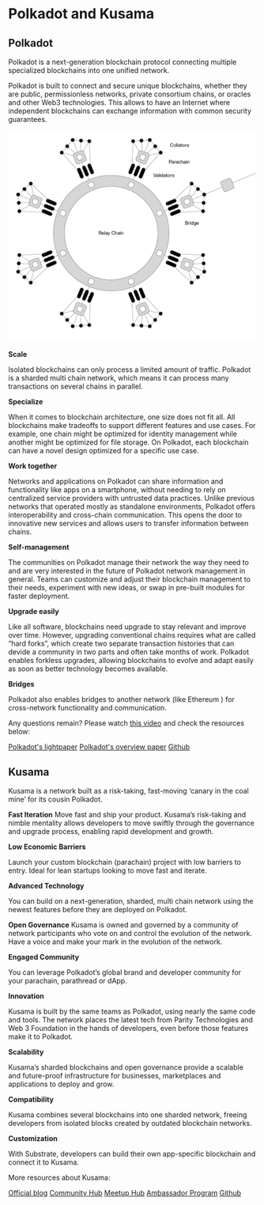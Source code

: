# Polkadot and Kusama

## Polkadot

Polkadot is a next-generation blockchain protocol connecting multiple specialized blockchains into one unified network.

Polkadot is built to connect and secure unique blockchains, whether they are public, permissionless networks, private consortium chains, or oracles and other Web3 technologies. This allows to have an Internet where independent blockchains can exchange information with common security guarantees.

![Polkadot](./images/polkadot.png)

**Scale**

Isolated blockchains can only process a limited amount of traffic. Polkadot is a sharded multi chain network, which means it can process many transactions on several chains in parallel.

**Specialize**

When it comes to blockchain architecture, one size does not fit all. All blockchains make tradeoffs to support different features and use cases. For example, one chain might be optimized for identity management while another might be optimized for file storage. On Polkadot, each blockchain can have a novel design optimized for a specific use case.

**Work together**

Networks and applications on Polkadot can share information and functionality like apps on a smartphone, without needing to rely on centralized service providers with untrusted data practices. Unlike previous networks that operated mostly as standalone environments, Polkadot offers interoperability and cross-chain communication. This opens the door to innovative new services and allows users to transfer information between chains.

**Self-management**

The communities on Polkadot manage their network the way they need to and are very interested in the future of Polkadot network management in general. Teams can customize and adjust their blockchain management to their needs, experiment with new ideas, or swap in pre-built modules for faster deployment.

**Upgrade easily**

Like all software, blockchains need upgrade to stay relevant and improve over time. However, upgrading conventional chains requires what are called “hard forks”, which create two separate transaction histories that can devide a community in two parts and often take months of work. Polkadot enables forkless upgrades, allowing blockchains to evolve and adapt easily as soon as better technology becomes available.

**Bridges**

Polkadot also enables bridges to another network (like Ethereum ) for cross-network functionality and communication. 

Any questions remain? Please watch [this video](https://www.youtube.com/watch?v=_-k0xkooSlA&ab_channel=Polkadot) and check the resources below:

[Polkadot's lightpaper](https://polkadot.network/Polkadot-lightpaper.pdf)
[Polkadot's overview paper](https://github.com/w3f/research/blob/master/docs/papers/OverviewPaper-V1.pdf)
[Github](https://github.com/paritytech/polkadot/)

## Kusama

Kusama is a network built as a risk-taking, fast-moving ‘canary in the coal mine’ for its cousin Polkadot.

**Fast Iteration**
Move fast and ship your product. Kusama’s risk-taking and nimble mentality allows developers to move swiftly through the governance and upgrade process, enabling rapid development and growth.

**Low Economic Barriers**

Launch your custom blockchain (parachain) project with low barriers to entry. Ideal for lean startups looking to move fast and iterate.

**Advanced Technology**

You can build on a next-generation, sharded, multi chain network using the newest features before they are deployed on Polkadot.

**Open Governance**
Kusama is owned and governed by a community of network participants who vote on and control the evolution of the network. Have a voice and make your mark in the evolution of the network.

**Engaged Community**

You can leverage Polkadot’s global brand and developer community for your parachain, parathread or dApp.

**Innovation**

Kusama is built by the same teams as Polkadot, using nearly the same code and tools. The network places the latest tech from Parity Technologies and Web 3 Foundation in the hands of developers, even before those features make it to Polkadot.

**Scalability**

Kusama’s sharded blockchains and open governance provide a scalable and future-proof infrastructure for businesses, marketplaces and applications to deploy and grow.

**Compatibility**

Kusama combines several blockchains into one sharded network, freeing developers from isolated blocks created by outdated blockchain networks.

**Customization**

With Substrate, developers can build their own app-specific blockchain and connect it to Kusama.

More resources about Kusama:

[Official blog](https://polkadot.network/tag/kusama/)
[Community Hub](https://www.notion.so/Polkadot-Kusama-Community-Hub-ee1fd077ff6c42c381940404f6aa9f1c)
[Meetup Hub](https://www.notion.so/Polkadot-Meetup-Hub-4511c156770e4ba9936386d8be5fe5be)
[Ambassador Program](https://share.hsforms.com/7051618/2ed06e3a-2d5b-4acf-a9f1-71970bf868cb)
[Github](https://github.com/paritytech/polkadot/)
